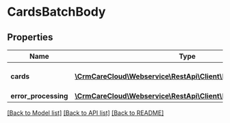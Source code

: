 # CardsBatchBody

## Properties
Name | Type | Description | Notes
------------ | ------------- | ------------- | -------------
**cards** | [**\CrmCareCloud\Webservice\RestApi\Client\Model\Card[]**](Card.md) | List of the CareCloud cards. | 
**error_processing** | [**\CrmCareCloud\Webservice\RestApi\Client\Model\ErrorProcessing**](ErrorProcessing.md) |  | [optional] 

[[Back to Model list]](../../README.md#documentation-for-models) [[Back to API list]](../../README.md#documentation-for-api-endpoints) [[Back to README]](../../README.md)

